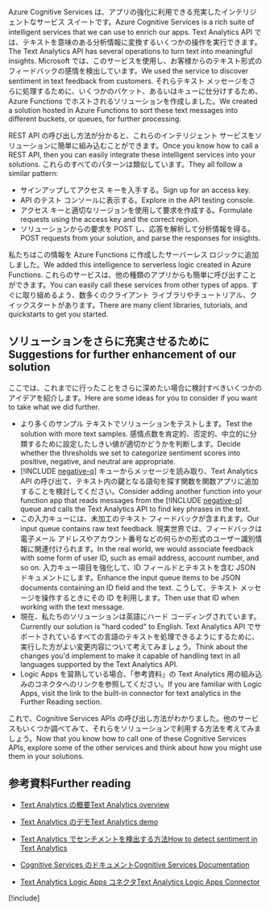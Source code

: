 <span data-ttu-id="98159-101">Azure Cognitive Services は、アプリの強化に利用できる充実したインテリジェントなサービス スイートです。</span><span class="sxs-lookup"><span data-stu-id="98159-101">Azure Cognitive Services is a rich suite of intelligent services that we can use to enrich our apps.</span></span> <span data-ttu-id="98159-102">Text Analytics API では、テキストを意味のある分析情報に変換するいくつかの操作を実行できます。</span><span class="sxs-lookup"><span data-stu-id="98159-102">The Text Analytics API has several operations to turn text into meaningful insights.</span></span> <span data-ttu-id="98159-103">Microsoft では、このサービスを使用し、お客様からのテキスト形式のフィードバックの感情を検出しています。</span><span class="sxs-lookup"><span data-stu-id="98159-103">We used the service to discover sentiment in text feedback from customers.</span></span> <span data-ttu-id="98159-104">それらテキスト メッセージをさらに処理するために、いくつかのバケット、あるいはキューに仕分けするため、Azure Functions でホストされるソリューションを作成しました。</span><span class="sxs-lookup"><span data-stu-id="98159-104">We created a solution hosted in Azure Functions to sort these text messages into different buckets, or queues, for further processing.</span></span>

<span data-ttu-id="98159-105">REST API の呼び出し方法が分かると、これらのインテリジェント サービスをソリューションに簡単に組み込むことができます。</span><span class="sxs-lookup"><span data-stu-id="98159-105">Once you know how to call a REST API, then you can easily integrate these intelligent services into your solutions.</span></span> <span data-ttu-id="98159-106">これらのすべてのパターンは類似しています。</span><span class="sxs-lookup"><span data-stu-id="98159-106">They all follow a similar pattern:</span></span>

- <span data-ttu-id="98159-107">サインアップしてアクセス キーを入手する。</span><span class="sxs-lookup"><span data-stu-id="98159-107">Sign up for an access key.</span></span>
- <span data-ttu-id="98159-108">API のテスト コンソールに表示する。</span><span class="sxs-lookup"><span data-stu-id="98159-108">Explore in the API testing console.</span></span>
- <span data-ttu-id="98159-109">アクセス キーと適切なリージョンを使用して要求を作成する。</span><span class="sxs-lookup"><span data-stu-id="98159-109">Formulate requests using the access key and the correct region.</span></span>
- <span data-ttu-id="98159-110">ソリューションからの要求を POST し、応答を解析して分析情報を得る。</span><span class="sxs-lookup"><span data-stu-id="98159-110">POST requests from your solution, and parse the responses for insights.</span></span>

<span data-ttu-id="98159-111">私たちはこの情報を Azure Functions に作成したサーバーレス ロジックに追加しました。</span><span class="sxs-lookup"><span data-stu-id="98159-111">We added this intelligence to serverless logic created in Azure Functions.</span></span> <span data-ttu-id="98159-112">これらのサービスは、他の種類のアプリからも簡単に呼び出すことができます。</span><span class="sxs-lookup"><span data-stu-id="98159-112">You can easily call these services from other types of apps.</span></span> <span data-ttu-id="98159-113">すぐに取り組めるよう、数多くのクライアント ライブラリやチュートリアル、クイックスタートがあります。</span><span class="sxs-lookup"><span data-stu-id="98159-113">There are many client libraries, tutorials, and quickstarts to get you started.</span></span>

## <a name="suggestions-for-further-enhancement-of-our-solution"></a><span data-ttu-id="98159-114">ソリューションをさらに充実させるために</span><span class="sxs-lookup"><span data-stu-id="98159-114">Suggestions for further enhancement of our solution</span></span>

<span data-ttu-id="98159-115">ここでは、これまでに行ったことをさらに深めたい場合に検討すべきいくつかのアイデアを紹介します。</span><span class="sxs-lookup"><span data-stu-id="98159-115">Here are some ideas for you to consider if you want to take what we did further.</span></span>

- <span data-ttu-id="98159-116">より多くのサンプル テキストでソリューションをテストします。</span><span class="sxs-lookup"><span data-stu-id="98159-116">Test the solution with more text samples.</span></span> <span data-ttu-id="98159-117">感情点数を肯定的、否定的、中立的に分類するために設定したしきい値が適切かどうかを判断します。</span><span class="sxs-lookup"><span data-stu-id="98159-117">Decide whether the thresholds we set to categorize sentiment scores into positive, negative, and neutral are appropriate.</span></span>
- <span data-ttu-id="98159-118">[!INCLUDE [negative-q](./q-name-negative.md)] キューからメッセージを読み取り、Text Analytics API の呼び出て、テキスト内の鍵となる語句を探す関数を関数アプリに追加することを検討してください。</span><span class="sxs-lookup"><span data-stu-id="98159-118">Consider adding another function into your function app that reads messages from the [!INCLUDE [negative-q](./q-name-negative.md)] queue and calls the Text Analytics API to find key phrases in the text.</span></span>
- <span data-ttu-id="98159-119">この入力キューには、未加工のテキスト フィードバックが含まれます。</span><span class="sxs-lookup"><span data-stu-id="98159-119">Our input queue contains raw text feedback.</span></span> <span data-ttu-id="98159-120">現実世界では、フィードバックは電子メール アドレスやアカウント番号などの何らかの形式のユーザー識別情報に関連付けられます。</span><span class="sxs-lookup"><span data-stu-id="98159-120">In the real world, we would associate feedback with some form of user ID, such as email address, account number, and so on.</span></span> <span data-ttu-id="98159-121">入力キュー項目を強化して、ID フィールドとテキストを含む JSON ドキュメントにします。</span><span class="sxs-lookup"><span data-stu-id="98159-121">Enhance the input queue items to be JSON documents containing an ID field and the text.</span></span> <span data-ttu-id="98159-122">こうして、テキスト メッセージを操作するときにその ID を利用します。</span><span class="sxs-lookup"><span data-stu-id="98159-122">Then use that ID when working with the text message.</span></span>
- <span data-ttu-id="98159-123">現在、私たちのソリューションは英語にハード コーディングされています。</span><span class="sxs-lookup"><span data-stu-id="98159-123">Currently our solution is "hard coded" to English.</span></span> <span data-ttu-id="98159-124">Text Analytics API でサポートされているすべての言語のテキストを処理できるようにするために、実行した方がよい変更内容について考えてみましょう。</span><span class="sxs-lookup"><span data-stu-id="98159-124">Think about the changes you'd implement to make it capable of handling text in all languages supported by the Text Analytics API.</span></span>
- <span data-ttu-id="98159-125">Logic Apps を習熟している場合、「参考資料」の Text Analytics 用の組み込みのコネクタへのリンクを参照してください。</span><span class="sxs-lookup"><span data-stu-id="98159-125">If you are familiar with Logic Apps, visit the link to the built-in connector for text analytics in the Further Reading section.</span></span>

<span data-ttu-id="98159-126">これで、Cognitive Services APIs の呼び出し方法がわかりました。他のサービスもいくつか調べてみて、それらをソリューションで利用する方法を考えてみましょう。</span><span class="sxs-lookup"><span data-stu-id="98159-126">Now that you know how to call one of these Cognitive Services APIs, explore some of the other services and think about how you might use them in your solutions.</span></span>

## <a name="further-reading"></a><span data-ttu-id="98159-127">参考資料</span><span class="sxs-lookup"><span data-stu-id="98159-127">Further reading</span></span>

- [<span data-ttu-id="98159-128">Text Analytics の概要</span><span class="sxs-lookup"><span data-stu-id="98159-128">Text Analytics overview</span></span>](https://docs.microsoft.com/azure/cognitive-services/text-analytics/overview)
- [<span data-ttu-id="98159-129">Text Analytics のデモ</span><span class="sxs-lookup"><span data-stu-id="98159-129">Text Analytics demo</span></span>](https://azure.microsoft.com/services/cognitive-services/text-analytics/)
- [<span data-ttu-id="98159-130">Text Analytics でセンチメントを検出する方法</span><span class="sxs-lookup"><span data-stu-id="98159-130">How to detect sentiment in Text Analytics</span></span>](https://docs.microsoft.com/azure/cognitive-services/text-analytics/how-tos/text-analytics-how-to-sentiment-analysis)
- [<span data-ttu-id="98159-131">Cognitive Services のドキュメント</span><span class="sxs-lookup"><span data-stu-id="98159-131">Cognitive Services Documentation</span></span>](https://docs.microsoft.com/azure/cognitive-services/)

- [<span data-ttu-id="98159-132">Text Analytics Logic Apps コネクタ</span><span class="sxs-lookup"><span data-stu-id="98159-132">Text Analytics Logic Apps Connector</span></span>](https://docs.microsoft.com/connectors/cognitiveservicestextanalytics/)

[!include[](../../../includes/azure-sandbox-cleanup.md)]
